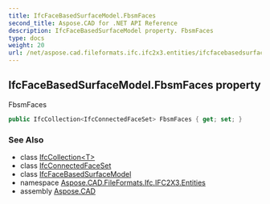 ```yaml
---
title: IfcFaceBasedSurfaceModel.FbsmFaces
second_title: Aspose.CAD for .NET API Reference
description: IfcFaceBasedSurfaceModel property. FbsmFaces
type: docs
weight: 20
url: /net/aspose.cad.fileformats.ifc.ifc2x3.entities/ifcfacebasedsurfacemodel/fbsmfaces/
---
```

## IfcFaceBasedSurfaceModel.FbsmFaces property

FbsmFaces

```csharp
public IfcCollection<IfcConnectedFaceSet> FbsmFaces { get; set; }
```

### See Also

* class [IfcCollection&lt;T&gt;](../../../aspose.cad.fileformats.ifc/ifccollection-1/)
* class [IfcConnectedFaceSet](../../ifcconnectedfaceset/)
* class [IfcFaceBasedSurfaceModel](../)
* namespace [Aspose.CAD.FileFormats.Ifc.IFC2X3.Entities](../../ifcfacebasedsurfacemodel/)
* assembly [Aspose.CAD](../../../)


